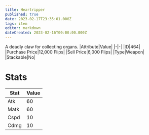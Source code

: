 ```yaml
---
title: Heartripper
published: true
date: 2023-02-17T23:35:01.000Z
tags: item
editor: markdown
dateCreated: 2023-02-16T00:00:00.000Z
---
```


A deadly claw for collecting organs.
|Attribute|Value|
|-|-|
|ID|464|
|Purchase Price|12,000 Flips|
|Sell Price|6,000 Flips|
|Type|Weapon|
|Stackable|No|

# Stats
|Stat|Value|
|-|-|
|Atk|60|
|Matk|60|
|Cspd|10|
|Cdmg|10|
